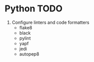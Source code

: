 # Python TODO

1. Configure linters and code formatters
   - flake8
   - black
   - pylint
   - yapf
   - jedi
   - autopep8
